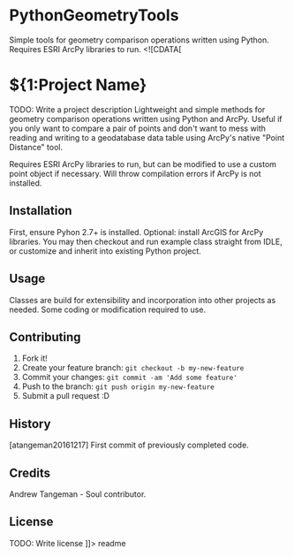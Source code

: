 # PythonGeometryTools
Simple tools for geometry comparison operations written using Python. 
Requires ESRI ArcPy libraries to run.
<snippet>
  <content><![CDATA[
# ${1:Project Name}
TODO: Write a project description
Lightweight and simple methods for geometry comparison operations written using Python and ArcPy. Useful if you only want to compare a pair of points and don't want to mess with reading and writing to a geodatabase data table using ArcPy's native "Point Distance" tool. 

Requires ESRI ArcPy libraries to run, but can be modified to use a custom point object if necessary. Will throw compilation errors if ArcPy is not installed.

## Installation

First, ensure Pyhon 2.7+ is installed. Optional: install ArcGIS for ArcPy libraries. You may then checkout and run example class straight from IDLE, or customize and inherit into existing Python project.

## Usage

Classes are build for extensibility and incorporation into other projects as needed. Some coding or modification required to use.

## Contributing
1. Fork it!
2. Create your feature branch: `git checkout -b my-new-feature`
3. Commit your changes: `git commit -am 'Add some feature'`
4. Push to the branch: `git push origin my-new-feature`
5. Submit a pull request :D

## History

[atangeman20161217] First commit of previously completed code.

## Credits

Andrew Tangeman - Soul contributor. 

## License
TODO: Write license
]]></content>
  <tabTrigger>readme</tabTrigger>
</snippet>
